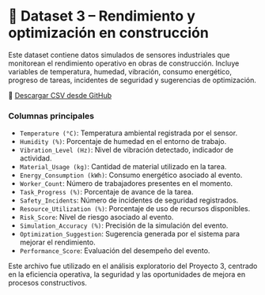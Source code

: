 # 📁 Dataset 3 – Rendimiento y optimización en construcción

Este dataset contiene datos simulados de sensores industriales que monitorean el rendimiento operativo en obras de construcción. Incluye variables de temperatura, humedad, vibración, consumo energético, progreso de tareas, incidentes de seguridad y sugerencias de optimización.

🔗 [Descargar CSV desde GitHub](https://raw.githubusercontent.com/GFrankTI/Building-Energy-dataset-extended/refs/heads/main/tprey.csv)

### Columnas principales
- `Temperature (°C)`: Temperatura ambiental registrada por el sensor.
- `Humidity (%)`: Porcentaje de humedad en el entorno de trabajo.
- `Vibration_Level (Hz)`: Nivel de vibración detectado, indicador de actividad.
- `Material_Usage (kg)`: Cantidad de material utilizado en la tarea.
- `Energy_Consumption (kWh)`: Consumo energético asociado al evento.
- `Worker_Count`: Número de trabajadores presentes en el momento.
- `Task_Progress (%)`: Porcentaje de avance de la tarea.
- `Safety_Incidents`: Número de incidentes de seguridad registrados.
- `Resource_Utilization (%)`: Porcentaje de uso de recursos disponibles.
- `Risk_Score`: Nivel de riesgo asociado al evento.
- `Simulation_Accuracy (%)`: Precisión de la simulación del evento.
- `Optimization_Suggestion`: Sugerencia generada por el sistema para mejorar el rendimiento.
- `Performance_Score`: Evaluación del desempeño del evento.

Este archivo fue utilizado en el análisis exploratorio del Proyecto 3, centrado en la eficiencia operativa, la seguridad y las oportunidades de mejora en procesos constructivos.
